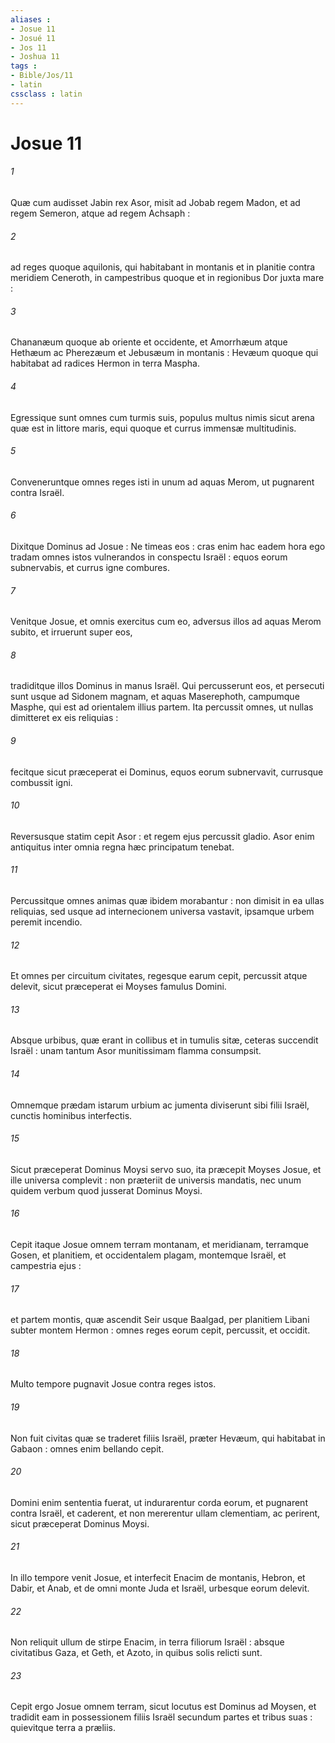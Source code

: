 ```yaml
---
aliases : 
- Josue 11
- Josué 11
- Jos 11
- Joshua 11
tags : 
- Bible/Jos/11
- latin
cssclass : latin
---
```


# Josue 11

###### 1
Quæ cum audisset Jabin rex Asor, misit ad Jobab regem Madon, et ad regem Semeron, atque ad regem Achsaph :
###### 2
ad reges quoque aquilonis, qui habitabant in montanis et in planitie contra meridiem Ceneroth, in campestribus quoque et in regionibus Dor juxta mare :
###### 3
Chananæum quoque ab oriente et occidente, et Amorrhæum atque Hethæum ac Pherezæum et Jebusæum in montanis : Hevæum quoque qui habitabat ad radices Hermon in terra Maspha.
###### 4
Egressique sunt omnes cum turmis suis, populus multus nimis sicut arena quæ est in littore maris, equi quoque et currus immensæ multitudinis.
###### 5
Conveneruntque omnes reges isti in unum ad aquas Merom, ut pugnarent contra Israël.
###### 6
Dixitque Dominus ad Josue : Ne timeas eos : cras enim hac eadem hora ego tradam omnes istos vulnerandos in conspectu Israël : equos eorum subnervabis, et currus igne combures.
###### 7
Venitque Josue, et omnis exercitus cum eo, adversus illos ad aquas Merom subito, et irruerunt super eos,
###### 8
tradiditque illos Dominus in manus Israël. Qui percusserunt eos, et persecuti sunt usque ad Sidonem magnam, et aquas Maserephoth, campumque Masphe, qui est ad orientalem illius partem. Ita percussit omnes, ut nullas dimitteret ex eis reliquias :
###### 9
fecitque sicut præceperat ei Dominus, equos eorum subnervavit, currusque combussit igni.
###### 10
Reversusque statim cepit Asor : et regem ejus percussit gladio. Asor enim antiquitus inter omnia regna hæc principatum tenebat.
###### 11
Percussitque omnes animas quæ ibidem morabantur : non dimisit in ea ullas reliquias, sed usque ad internecionem universa vastavit, ipsamque urbem peremit incendio.
###### 12
Et omnes per circuitum civitates, regesque earum cepit, percussit atque delevit, sicut præceperat ei Moyses famulus Domini.
###### 13
Absque urbibus, quæ erant in collibus et in tumulis sitæ, ceteras succendit Israël : unam tantum Asor munitissimam flamma consumpsit.
###### 14
Omnemque prædam istarum urbium ac jumenta diviserunt sibi filii Israël, cunctis hominibus interfectis.
###### 15
Sicut præceperat Dominus Moysi servo suo, ita præcepit Moyses Josue, et ille universa complevit : non præteriit de universis mandatis, nec unum quidem verbum quod jusserat Dominus Moysi.
###### 16
Cepit itaque Josue omnem terram montanam, et meridianam, terramque Gosen, et planitiem, et occidentalem plagam, montemque Israël, et campestria ejus :
###### 17
et partem montis, quæ ascendit Seir usque Baalgad, per planitiem Libani subter montem Hermon : omnes reges eorum cepit, percussit, et occidit.
###### 18
Multo tempore pugnavit Josue contra reges istos.
###### 19
Non fuit civitas quæ se traderet filiis Israël, præter Hevæum, qui habitabat in Gabaon : omnes enim bellando cepit.
###### 20
Domini enim sententia fuerat, ut indurarentur corda eorum, et pugnarent contra Israël, et caderent, et non mererentur ullam clementiam, ac perirent, sicut præceperat Dominus Moysi.
###### 21
In illo tempore venit Josue, et interfecit Enacim de montanis, Hebron, et Dabir, et Anab, et de omni monte Juda et Israël, urbesque eorum delevit.
###### 22
Non reliquit ullum de stirpe Enacim, in terra filiorum Israël : absque civitatibus Gaza, et Geth, et Azoto, in quibus solis relicti sunt.
###### 23
Cepit ergo Josue omnem terram, sicut locutus est Dominus ad Moysen, et tradidit eam in possessionem filiis Israël secundum partes et tribus suas : quievitque terra a præliis.
